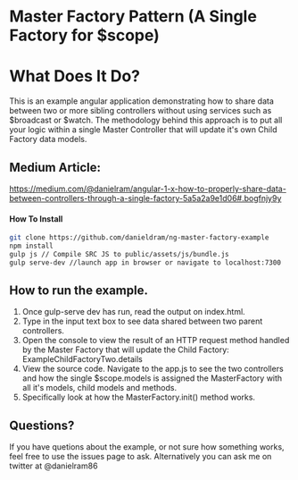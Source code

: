 # Master Factory Pattern (A Single Factory for $scope)
# What Does It Do?
This is an example angular application demonstrating how to share data between two or more sibling controllers without using services such as $broadcast or $watch. The methodology behind this approach is to put all your logic within a single Master Controller that will update it's own Child Factory data models.

## Medium Article:
https://medium.com/@danielram/angular-1-x-how-to-properly-share-data-between-controllers-through-a-single-factory-5a5a2a9e1d06#.bogfnjy9y

#### How To Install ####
```sh
git clone https://github.com/danieldram/ng-master-factory-example
npm install
gulp js // Compile SRC JS to public/assets/js/bundle.js
gulp serve-dev //launch app in browser or navigate to localhost:7300
```
## How to run the example.
1. Once gulp-serve dev has run, read the output on index.html.
2. Type in the input text box to see data shared between two parent controllers.
3. Open the console to view the result of an HTTP request method handled by the Master Factory that will update the Child Factory: ExampleChildFactoryTwo.details
4. View the source code. Navigate to the app.js to see the two controllers and how the single $scope.models is assigned the MasterFactory with all it's models, child models and methods.
5. Specifically look at how the MasterFactory.init() method works.

## Questions?
If you have quetions about the example, or not sure how something works, feel free to use the issues page to ask. Alternatively you can ask me on twitter at @danielram86
